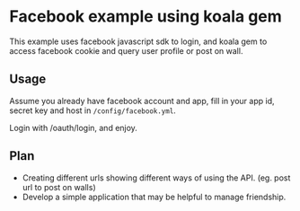Facebook example using koala gem
===

This example uses facebook javascript sdk to login, and koala gem to access facebook cookie and query user profile or post on wall.

Usage
---

Assume you already have facebook account and app, fill in your app id, secret key and host in ``/config/facebook.yml``. 

Login with /oauth/login, and enjoy.

Plan
---

* Creating different urls showing different ways of using the API. (eg. post url to post on walls)
* Develop a simple application that may be helpful to manage friendship.
